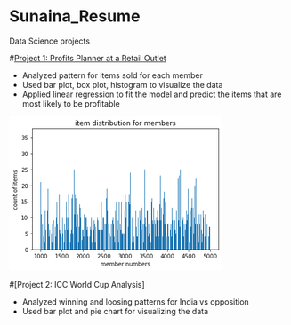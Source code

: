 # Sunaina_Resume
Data Science projects

#[Project 1: Profits Planner at a Retail Outlet](https://github.com/sunainamishra/Sunaina_Resume/blob/main/DS_profit_pred)
- Analyzed pattern for items sold for each member
- Used bar plot, box plot, histogram to visualize the data
- Applied linear regression to fit the model and predict the items that are most likely to be profitable

![](https://github.com/sunainamishra/Sunaina_Resume/blob/main/item_pred.png)

#[Project 2: ICC World Cup Analysis]
- Analyzed winning and loosing patterns for India vs opposition
- Used bar plot and pie chart for visualizing the data
